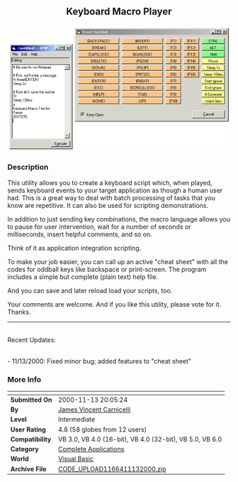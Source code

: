 ﻿<div align="center">

## Keyboard Macro Player

<img src="PIC200011132056563446.gif">
</div>

### Description

This utility allows you to create a keyboard script which, when played, sends keyboard events to your target application as though a human user had. This is a great way to deal with batch processing of tasks that you know are repetitive. It can also be used for scripting demonstrations.

<P>In addition to just sending key combinations, the macro language allows you to pause for user intervention, wait for a number of seconds or milliseconds, insert helpful comments, and so on.

Think of it as application integration scripting.

<P>To make your job easier, you can call up an active "cheat sheet" with all the codes for oddball keys like backspace or print-screen. The program includes a simple but complete (plain text) help file.

<P>And you can save and later reload load your scripts, too.

<P>Your comments are welcome. And if you like this utility, please vote for it. Thanks.

<P>

----

<BR>Recent Updates:

<BR>- 11/13/2000: Fixed minor bug; added features to "cheat sheet"
 
### More Info
 


<span>             |<span>
---                |---
**Submitted On**   |2000-11-13 20:05:24
**By**             |[James Vincent Carnicelli](https://github.com/Planet-Source-Code/PSCIndex/blob/master/ByAuthor/james-vincent-carnicelli.md)
**Level**          |Intermediate
**User Rating**    |4.8 (58 globes from 12 users)
**Compatibility**  |VB 3\.0, VB 4\.0 \(16\-bit\), VB 4\.0 \(32\-bit\), VB 5\.0, VB 6\.0
**Category**       |[Complete Applications](https://github.com/Planet-Source-Code/PSCIndex/blob/master/ByCategory/complete-applications__1-27.md)
**World**          |[Visual Basic](https://github.com/Planet-Source-Code/PSCIndex/blob/master/ByWorld/visual-basic.md)
**Archive File**   |[CODE\_UPLOAD1166411132000\.zip](https://github.com/Planet-Source-Code/james-vincent-carnicelli-keyboard-macro-player__1-12755/archive/master.zip)








